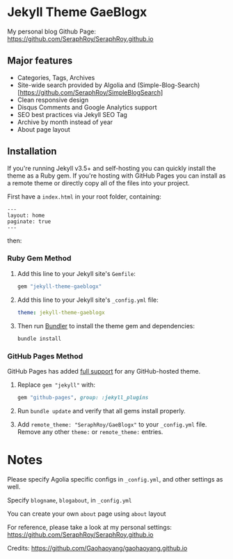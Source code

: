 # Jekyll Theme GaeBlogx

My personal blog Github Page: https://github.com/SeraphRoy/SeraphRoy.github.io

## Major features

- Categories, Tags, Archives
- Site-wide search provided by Algolia and (Simple-Blog-Search)[https://github.com/SeraphRoy/SimpleBlogSearch]
- Clean responsive design
- Disqus Comments and Google Analytics support
- SEO best practices via Jekyll SEO Tag
- Archive by month instead of year
- About page layout

## Installation

If you're running Jekyll v3.5+ and self-hosting you can quickly install the
theme as a Ruby gem. If you're hosting with GitHub Pages you can install as a
remote theme or directly copy all of the files into your project.

First have a `index.html` in your root folder, containing:

```
---
layout: home
paginate: true
---
```

then:

### Ruby Gem Method

1. Add this line to your Jekyll site's `Gemfile`:

   ```ruby
   gem "jekyll-theme-gaeblogx"
   ```
2. Add this line to your Jekyll site's `_config.yml` file:

   ```yaml
   theme: jekyll-theme-gaeblogx
   ```

2. Then run [Bundler](https://bundler.io/) to install the theme gem and dependencies:

   ```terminal
   bundle install
   ```

### GitHub Pages Method

GitHub Pages has added [full support](https://github.com/blog/2464-use-any-theme-with-github-pages)
for any GitHub-hosted theme.

1. Replace `gem "jekyll"` with:

   ```ruby
   gem "github-pages", group: :jekyll_plugins
   ```

2. Run `bundle update` and verify that all gems install properly.

3. Add `remote_theme: "SeraphRoy/GaeBlogx"` to your
   `_config.yml` file. Remove any other `theme:` or `remote_theme:` entries.
   
# Notes

Please specify Agolia specific configs in `_config.yml`, and other settings as well.

Specify `blogname`, `blogabout`, in `_config.yml`

You can create your own `about` page using `about` layout

For reference, please take a look at my personal settings: https://github.com/SeraphRoy/SeraphRoy.github.io

Credits: https://github.com/Gaohaoyang/gaohaoyang.github.io
